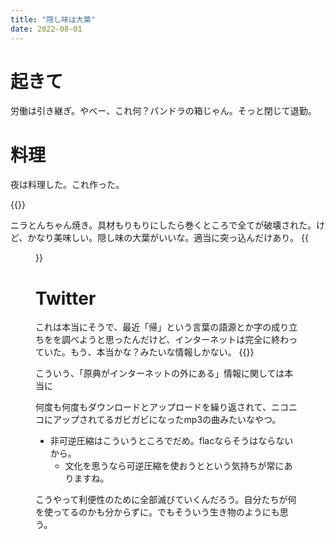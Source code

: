 ```yaml
---
title: "隠し味は大葉"
date: 2022-08-01
---
```


# 起きて


労働は引き継ぎ。やべー、これ何？パンドラの箱じゃん。そっと閉じて退勤。


# 料理
夜は料理した。これ作った。

{{<youtube gtQt6_b2Xsw>}}

ニラとんちゃん焼き。具材もりもりにしたら巻くところで全てが破壊された。けど、かなり美味しい。隠し味の大葉がいいな。適当に突っ込んだけあり。
{{<figure src="/media/2022-08-01-dinner.jpeg" alt="dinner">}}


# Twitter
これは本当にそうで、最近「帰」という言葉の語源とか字の成り立ちをを調べようと思ったんだけど、インターネットは完全に終わっていた。もう、本当かな？みたいな情報しかない。
{{<tweet user="dango_bot" id="1554095063713648640">}}

こういう、「原典がインターネットの外にある」情報に関しては本当に

何度も何度もダウンロードとアップロードを繰り返されて、ニコニコにアップされてるガビガビになったmp3の曲みたいなやつ。
- 非可逆圧縮はこういうところでだめ。flacならそうはならないから。
  - 文化を思うなら可逆圧縮を使おうとという気持ちが常にありますね。

こうやって利便性のために全部滅びていくんだろう。自分たちが何を使ってるのかも分からずに。でもそういう生き物のようにも思う。

